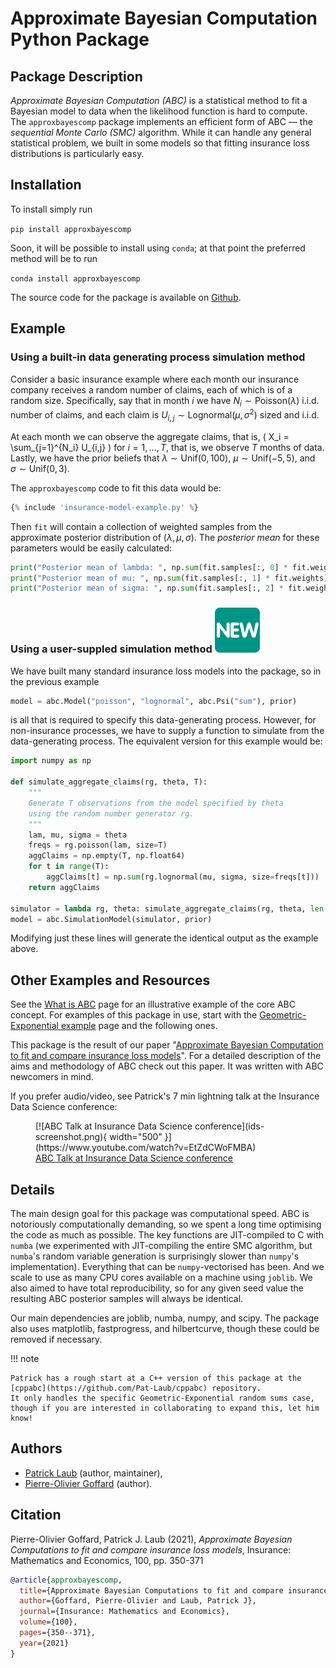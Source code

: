 # Approximate Bayesian Computation Python Package

## Package Description

_Approximate Bayesian Computation (ABC)_ is a statistical method to fit a Bayesian model to data when the likelihood function is hard to compute.
The `approxbayescomp` package implements an efficient form of ABC &mdash; the _sequential Monte Carlo (SMC)_ algorithm.
While it can handle any general statistical problem, we built in some models so that fitting insurance loss distributions is particularly easy. 

## Installation

To install simply run

`pip install approxbayescomp`

Soon, it will be possible to install using `conda`; at that point the preferred method will be to run

`conda install approxbayescomp`

The source code for the package is available on [Github](https://github.com/Pat-Laub/approxbayescomp).

## Example

### Using a built-in data generating process simulation method

Consider a basic insurance example where each month our insurance company receives a random number of claims, each of which is of a random size.
Specifically, say that in month $i$ we have $N_i \sim \mathsf{Poisson}(\lambda)$ i.i.d. number of claims, and each claim is $U_{i,j} \sim \mathsf{Lognormal}(\mu, \sigma^2)$ sized and i.i.d.
<!-- In other words, $\log(U_{i,j}) \sim \mathsf{Normal}(\mu, \sigma^2)$. -->
At each month we can observe the aggregate claims, that is,
\( X_i = \sum_{j=1}^{N_i} U_{i,j} \)
for $i=1,\dots,T$, that is, we observe $T$ months of data.
Lastly, we have the prior beliefs that $\lambda \sim \mathsf{Unif}(0, 100),$ $\mu \sim \mathsf{Unif}(-5, 5),$ and $\sigma \sim \mathsf{Unif}(0, 3).$

The `approxbayescomp` code to fit this data would be:

``` python
{% include 'insurance-model-example.py' %}
```

Then `fit` will contain a collection of weighted samples from the approximate posterior distribution of $(\lambda, \mu, \sigma)$.
The _posterior mean_ for these parameters would be easily calculated:

``` python
print("Posterior mean of lambda: ", np.sum(fit.samples[:, 0] * fit.weights))
print("Posterior mean of mu: ", np.sum(fit.samples[:, 1] * fit.weights))
print("Posterior mean of sigma: ", np.sum(fit.samples[:, 2] * fit.weights))
```

### Using a user-suppled simulation method <img src="new-emoji.svg" class="twemoji">

We have built many standard insurance loss models into the package, so in the previous example

```python
model = abc.Model("poisson", "lognormal", abc.Psi("sum"), prior)
```

is all that is required to specify this data-generating process.
However, for non-insurance processes, we have to supply a function to simulate from the data-generating process.
The equivalent version for this example would be:

```python
import numpy as np

def simulate_aggregate_claims(rg, theta, T):
    """
    Generate T observations from the model specified by theta
    using the random number generator rg.
    """
    lam, mu, sigma = theta
    freqs = rg.poisson(lam, size=T)
    aggClaims = np.empty(T, np.float64)
    for t in range(T):
        aggClaims[t] = np.sum(rg.lognormal(mu, sigma, size=freqs[t]))
    return aggClaims

simulator = lambda rg, theta: simulate_aggregate_claims(rg, theta, len(obsData))
model = abc.SimulationModel(simulator, prior)
```

Modifying just these lines will generate the identical output as the example above.

## Other Examples and Resources

See the [What is ABC](what-is-abc/) page for an illustrative example of the core ABC concept.
For examples of this package in use, start with the [Geometric-Exponential example](geometric-exponential/) page and the following ones.

This package is the result of our paper "[Approximate Bayesian Computation to fit and compare insurance loss models](https://arxiv.org/abs/2007.03833)".
For a detailed description of the aims and methodology of ABC check out this paper.
It was written with ABC newcomers in mind.

If you prefer audio/video, see Patrick's 7 min lightning talk at the Insurance Data Science conference:

<figure markdown>
  [![ABC Talk at Insurance Data Science conference](ids-screenshot.png){ width="500" }](https://www.youtube.com/watch?v=EtZdCWoFMBA)
  <figcaption><a href="https://www.youtube.com/watch?v=EtZdCWoFMBA">ABC Talk at Insurance Data Science conference</a></figcaption>
</figure>


## Details

The main design goal for this package was computational speed.
ABC is notoriously computationally demanding, so we spent a long time optimising the code as much as possible.
The key functions are JIT-compiled to C with `numba` (we experimented with JIT-compiling the entire SMC algorithm, but `numba`'s random variable generation is surprisingly slower than `numpy`'s implementation).
Everything that can be `numpy`-vectorised has been.
And we scale to use as many CPU cores available on a machine using `joblib`.
We also aimed to have total reproducibility, so for any given seed value the resulting ABC posterior samples will always be identical.

Our main dependencies are joblib, numba, numpy, and scipy.
The package also uses matplotlib, fastprogress, and hilbertcurve, though these could be removed if necessary.

!!! note

    Patrick has a rough start at a C++ version of this package at the [cppabc](https://github.com/Pat-Laub/cppabc) repository.
    It only handles the specific Geometric-Exponential random sums case, though if you are interested in collaborating to expand this, let him know!

## Authors

- [Patrick Laub](https://pat-laub.github.io/) (author, maintainer),
- [Pierre-Olivier Goffard](http://pierre-olivier.goffard.me/) (author).

## Citation

Pierre-Olivier Goffard, Patrick J. Laub (2021), _Approximate Bayesian Computations to fit and compare insurance loss models_, Insurance: Mathematics and Economics, 100, pp. 350-371

```bibtex
@article{approxbayescomp,
  title={Approximate Bayesian Computations to fit and compare insurance loss models},
  author={Goffard, Pierre-Olivier and Laub, Patrick J},
  journal={Insurance: Mathematics and Economics},
  volume={100},
  pages={350--371},
  year={2021}
}
```